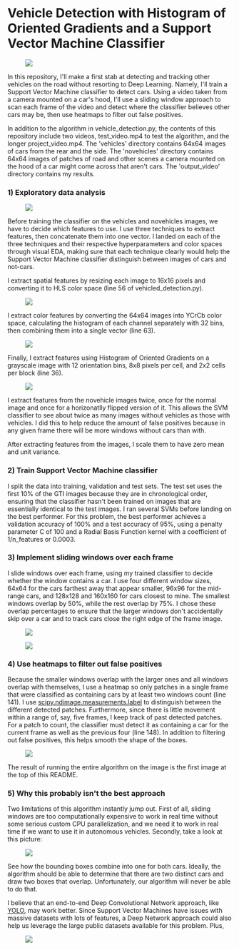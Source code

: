 # Vehicle Detection with Histogram of Oriented Gradients and a Support Vector Machine Classifier
 <figure>
  <img src="readme_images/final_output.png"/>
</figure>
 <p></p>
In this repository, I'll make a first stab at detecting and tracking other vehicles on the road without resorting to Deep Learning. Namely, I'll train a Support Vector Machine classifier to detect cars. Using a video taken from a camera mounted on a car's hood, I'll use a sliding window approach to scan each frame of the video and detect where the classifier believes other cars may be, then use heatmaps to filter out false positives.


In addition to the algorithm in vehicle_detection.py, the contents of this repository include two videos, test_video.mp4 to test the algorithm, and the longer project_video.mp4. The 'vehicles' directory contains 64x64 images of cars from the rear and the side. The 'novehicles' directory contains 64x64 images of patches of road and other scenes a camera mounted on the hood of a car might come across that aren't cars. The 'output_video' directory contains my results. 

### 1) Exploratory data analysis
<figure>
  <img src="readme_images/cars_nocars.png"/>
</figure>
 <p></p>

Before training the classifier on the vehicles and novehicles images, we have to decide which features to use. I use three techniques to extract features, then concatenate them into one vector. I landed on each of the three techniques and their respective hyperparameters and color spaces through visual EDA, making sure that each technique clearly would help the Support Vector Machine classifier distinguish between images of cars and not-cars. 

I extract spatial features by resizing each image to 16x16 pixels and converting it to HLS color space (line 56 of vehicled_detection.py). 
<figure>
  <img src="readme_images/spatial_features.png"/>
</figure>
 <p></p>

I extract color features by converting the 64x64 images into YCrCb color space, calculating the histogram of each channel separately with 32 bins, then combining them into a single vector (line 63). 
<figure>
  <img src="readme_images/color_features.png"/>
</figure>
 <p></p>

Finally, I extract features using Histogram of Oriented Gradients on a grayscale image with 12 orientation bins, 8x8 pixels per cell, and 2x2 cells per block (line 36). 
<figure>
  <img src="readme_images/HOG.png"/>
</figure>
 <p></p>
I extract features from the novehicle images twice, once for the normal image and once for a horizonatlly flipped version of it. This allows the SVM classifier to see about twice as many images without vehicles as those with vehicles. I did this to help reduce the amount of false positives because in any given frame there will be more windows without cars than with. 

After extracting features from the images, I scale them to have zero mean and unit variance.

### 2) Train Support Vector Machine classifier
I split the data into training, validation and test sets. The test set uses the first 10% of the GTI images because they are in chronological order, ensuring that the classifier hasn't been trained on images that are essentially identical to the test images. I ran several SVMs before landing on the best performer. For this problem, the best performer achieves a validation accuracy of 100% and a test accuracy of 95%, using a penalty parameter C of 100 and a Radial Basis Function kernel with a coefficient of 1/n_features or 0.0003.

### 3) Implement sliding windows over each frame
I slide windows over each frame, using my trained classifier to decide whether the window contains a car. I use four different window sizes, 64x64 for the cars farthest away that appear smaller, 96x96 for the mid-range cars, and 128x128 and 160x160 for cars closest to mine. The smallest windows overlap by 50%, while the rest overlap by 75%. I chose these overlap percentages to ensure that the larger windows don't accidentally skip over a car and to track cars close the right edge of the frame image. 
<figure>
  <img src="readme_images/all_sliding_windows.png"/>
</figure>
 <p></p>
<figure>
  <img src="readme_images/pred_sliding_windows.png"/>
</figure>
 <p></p>
 
### 4) Use heatmaps to filter out false positives
Because the smaller windows overlap with the larger ones and all windows overlap with themselves, I use a heatmap so only patches in a single frame that were classified as containing cars by at least two windows count (line 141). I use [scipy.ndimage.measurements.label](https://docs.scipy.org/doc/scipy-0.16.0/reference/generated/scipy.ndimage.measurements.label.html) to distinguish between the different detected patches. Furthermore, since there is little movement within a range of, say, five frames, I keep track of past detected patches. For a patch to count, the classifier must detect it as containing a car for the current frame as well as the previous four (line 148). In addition to filtering out false positives, this helps smooth the shape of the boxes.
<figure>
  <img src="readme_images/heatmap.png"/>
</figure>
 <p></p>
 
 The result of running the entire algorithm on the image is the first image at the top of this README.
 
 ### 5) Why this probably isn't the best approach
Two limitations of this algorithm instantly jump out. First of all, sliding windows are too computationally expensive to work in real time without some serious custom CPU parallelization, and we need it to work in real time if we want to use it in autonomous vehicles. Secondly, take a look at this picture:
 <figure>
  <img src="readme_images/overlapping_boxes.png"/>
</figure>
 <p></p>
See how the bounding boxes combine into one for both cars. Ideally, the algorithm should be able to determine that there are two distinct cars and draw two boxes that overlap. Unfortunately, our algorithm will never be able to do that. 


I believe that an end-to-end Deep Convolutional Network approach, like [YOLO](http://bit.ly/2zoUrp5), may work better. Since Support Vector Machines have issues with massive datasets with lots of features, a Deep Network approach could also help us leverage the large public datasets available for this problem. Plus,
<figure>
  <img src="readme_images/YOLO.png"/>
</figure>
 <p></p>
